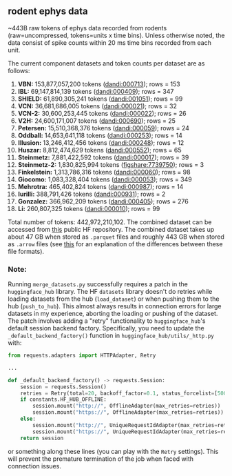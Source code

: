 ## rodent ephys data

~443B raw tokens of ephys data recorded from rodents (raw=uncompressed, tokens=units x time bins). Unless otherwise noted, the data consist of spike counts within 20 ms time bins recorded from each unit.

The current component datasets and token counts per dataset are as follows:

1. **VBN:** 153,877,057,200 tokens ([dandi:000713](https://dandiarchive.org/dandiset/000713)); rows = 153
2. **IBL:** 69,147,814,139 tokens ([dandi:000409](https://dandiarchive.org/dandiset/000409)); rows = 347
3. **SHIELD:** 61,890,305,241 tokens ([dandi:001051](https://dandiarchive.org/dandiset/001051)); rows = 99
4. **VCN:** 36,681,686,005 tokens ([dandi:000021](https://dandiarchive.org/dandiset/000021)); rows = 32
5. **VCN-2:** 30,600,253,445 tokens ([dandi:000022](https://dandiarchive.org/dandiset/000022)); rows = 26
6. **V2H:** 24,600,171,007 tokens ([dandi:000690](https://dandiarchive.org/dandiset/000690)); rows = 25
7. **Petersen:** 15,510,368,376 tokens ([dandi:000059](https://dandiarchive.org/dandiset/000059)); rows = 24
8. **Oddball:** 14,653,641,118 tokens ([dandi:000253](https://dandiarchive.org/dandiset/000253)); rows = 14
9. **Illusion:** 13,246,412,456 tokens ([dandi:000248](https://dandiarchive.org/dandiset/000248)); rows = 12
10. **Huszar:** 8,812,474,629 tokens ([dandi:000552](https://dandiarchive.org/dandiset/000552)); rows = 65
11. **Steinmetz:** 7,881,422,592 tokens ([dandi:000017](https://dandiarchive.org/dandiset/000017)); rows = 39
12. **Steinmetz-2:** 1,830,825,994 tokens ([figshare:7739750](https://figshare.com/articles/dataset/Eight-probe_Neuropixels_recordings_during_spontaneous_behaviors/7739750)); rows = 3
13. **Finkelstein:** 1,313,786,316 tokens ([dandi:000060](https://dandiarchive.org/dandiset/000060)); rows = 98
14. **Giocomo:** 1,083,328,404 tokens ([dandi:000053](https://dandiarchive.org/dandiset/000053)); rows = 349
15. **Mehrotra:** 465,402,824 tokens ([dandi:000987](https://dandiarchive.org/dandiset/000987)); rows = 14
16. **Iurilli:** 388,791,426 tokens ([dandi:000931](https://dandiarchive.org/dandiset/000931)); rows = 2
17. **Gonzalez:** 366,962,209 tokens ([dandi:000405](https://dandiarchive.org/dandiset/000405)); rows = 276
18. **Li:** 260,807,325 tokens ([dandi:000010](https://dandiarchive.org/dandiset/000010)); rows = 99

Total number of tokens: 442,972,210,102. The combined dataset can be accessed from [this](https://huggingface.co/datasets/eminorhan/neural-bench-rodent) public HF repository. The combined dataset takes up about 47 GB when stored as `.parquet` files and roughly 443 GB when stored as `.arrow` files (see [this](https://stackoverflow.com/a/56481636) for an explanation of the differences between these file formats).

### Note:
Running `merge_datasets.py` successfully requires a patch in the `huggingface_hub` library. The HF `datasets` library doesn't do retries while loading datasets from the hub (`load_dataset`) or when pushing them to the hub (`push_to_hub`). This almost always results in connection errors for large datasets in my experience, aborting the loading or pushing of the dataset. The patch involves adding a "retry" functionality to `huggingface_hub`'s default session backend factory. Specifically, you need to update the `_default_backend_factory()` function in `huggingface_hub/utils/_http.py` with:
```python
from requests.adapters import HTTPAdapter, Retry

...

def _default_backend_factory() -> requests.Session:
    session = requests.Session()
    retries = Retry(total=20, backoff_factor=0.1, status_forcelist=[500, 502, 503, 504])
    if constants.HF_HUB_OFFLINE:
        session.mount("http://", OfflineAdapter(max_retries=retries))
        session.mount("https://", OfflineAdapter(max_retries=retries))
    else:
        session.mount("http://", UniqueRequestIdAdapter(max_retries=retries))
        session.mount("https://", UniqueRequestIdAdapter(max_retries=retries))
    return session
```  
or something along these lines (you can play with the `Retry` settings). This will prevent the premature termination of the job when faced with connection issues. 